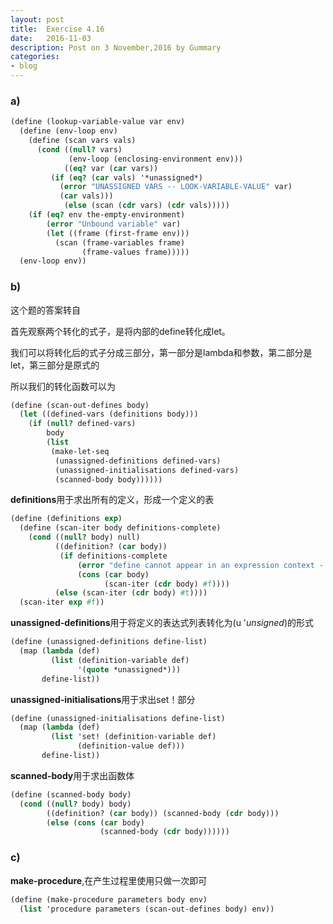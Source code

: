 ```yaml
---
layout: post
title:  Exercise 4.16
date:   2016-11-03
description: Post on 3 November,2016 by Gummary
categories:
- blog
---
```


### a)

~~~scheme
(define (lookup-variable-value var env)
  (define (env-loop env)
    (define (scan vars vals)
      (cond ((null? vars)
             (env-loop (enclosing-environment env)))
            ((eq? var (car vars))
	     (if (eq? (car vals) '*unassigned*)
	       (error "UNASSIGNED VARS -- LOOK-VARIABLE-VALUE" var)
	       (car vals)))
            (else (scan (cdr vars) (cdr vals)))))
    (if (eq? env the-empty-environment)
        (error "Unbound variable" var)
        (let ((frame (first-frame env)))
          (scan (frame-variables frame)
                (frame-values frame)))))
  (env-loop env))
~~~

### b)

这个题的答案转自[](https://wizardbook.wordpress.com/2011/01/03/exercise-4-16/) 

首先观察两个转化的式子，是将内部的define转化成let。

我们可以将转化后的式子分成三部分，第一部分是lambda和参数，第二部分是let，第三部分是原式的<e3>

所以我们的转化函数可以为

~~~scheme
(define (scan-out-defines body)
  (let ((defined-vars (definitions body)))
    (if (null? defined-vars)  
        body
        (list 
         (make-let-seq  
          (unassigned-definitions defined-vars)
          (unassigned-initialisations defined-vars)
          (scanned-body body))))))
~~~

**definitions**用于求出所有的定义，形成一个定义的表

~~~scheme
(define (definitions exp)
  (define (scan-iter body definitions-complete)
    (cond ((null? body) null)
          ((definition? (car body))
           (if definitions-complete
               (error "define cannot appear in an expression context - DEFINITIONS" exp)
               (cons (car body) 
                     (scan-iter (cdr body) #f))))
          (else (scan-iter (cdr body) #t))))
  (scan-iter exp #f))
~~~
  
**unassigned-definitions**用于将定义的表达式列表转化为(u '*unsigned*)的形式
          
~~~scheme
(define (unassigned-definitions define-list)
  (map (lambda (def)  
         (list (definition-variable def) 
               '(quote *unassigned*)))
       define-list))
~~~

**unassigned-initialisations**用于求出set！部分

~~~scheme
(define (unassigned-initialisations define-list)
  (map (lambda (def)  
         (list 'set! (definition-variable def) 
               (definition-value def)))
       define-list))
~~~

**scanned-body**用于求出函数体

~~~scheme
(define (scanned-body body)
  (cond ((null? body) body)
        ((definition? (car body)) (scanned-body (cdr body))) 
        (else (cons (car body) 
                    (scanned-body (cdr body))))))
~~~

### c)  

**make-procedure**,在产生过程里使用只做一次即可

~~~scheme
(define (make-procedure parameters body env)
  (list 'procedure parameters (scan-out-defines body) env))
~~~

  

